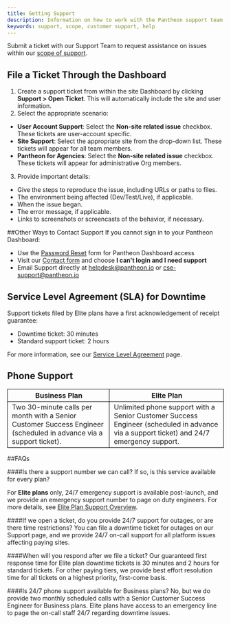 ```yaml
---
title: Getting Support
description: Information on how to work with the Pantheon support team and understand the levels of support.
keywords: support, scope, customer support, help
---
```

Submit a ticket with our Support Team to request assistance on issues within our [scope of support](/docs/articles/scope-of-support/).
## File a Ticket Through the Dashboard
1. Create a support ticket from within the site Dashboard by clicking **Support > Open Ticket**. This will automatically include the site and user information.
2. Select the appropriate scenario:
 -  **User Account Support**: Select the **Non-site related issue** checkbox. These tickets are user-account specific.
 -  **Site Support**: Select the appropriate site from the drop-down list. These tickets will appear for all team members.
 - **Pantheon for Agencies**: Select the **Non-site related issue** checkbox. These tickets will appear for administrative Org members.
3. Provide important details:
 - Give the steps to reproduce the issue, including URLs or paths to files.
 - The environment being affected (Dev/Test/Live), if applicable.
 - When the issue began.
 - The error message, if applicable.
 - Links to screenshots or screencasts of the behavior, if necessary.

##Other Ways to Contact Support
If you cannot sign in to your Pantheon Dashboard:  

- Use the [Password Reset](https://dashboard.pantheon.io/reset-password) form for Pantheon Dashboard access
- Visit our [Contact form](https://pantheon.io/contact-us) and choose **I can't login and I need support**
- Email Support directly at helpdesk@pantheon.io or cse-support@pantheon.io


## Service Level Agreement (SLA) for Downtime
Support tickets filed by Elite plans have a first acknowledgement of receipt guarantee:  

* Downtime ticket: 30 minutes  
* Standard support ticket: 2 hours

For more information, see our [Service Level Agreement](https://pantheon.io/sla) page.

## Phone Support

<style>
    .data-table {
        border-collapse: collapse;
    }
    .border-top {
        border-top: 1px solid #000;
    }
    .border-bottom {
        border-bottom: 1px solid #000;
    }
    .border-left {
        border-left: 1px solid #000;
    }
    .border-right {
        border-right: 1px solid #000;
    }
</style>

<table class="data-table">
    <tr>
        <th style="padding-left: 10px;" class="border-top border-bottom border-left border-right">Business Plan</th>
        <th style="padding-left: 10px;" class="border-top border-bottom border-right">Elite Plan</th>
    </tr>
    <tr>
        <td style="padding-left: 10px;" class="border-bottom border-left border-right">Two 30-minute calls per month with a Senior Customer Success Engineer (scheduled in advance via a support ticket).</td>
        <td style="padding-left: 10px;"class="border-bottom border-right">Unlimited phone support with a Senior Customer Success Engineer (scheduled in advance via a support ticket) and 24/7 emergency support.</td>
    </tr>
</table>

##FAQs

####Is there a support number we can call? If so, is this service available for every plan?

For **Elite plans** only, 24/7 emergency support is available post-launch, and we provide an emergency support number to page on duty engineers. For more details, see [Elite Plan Support Overview](https://pantheon.io/resources/pantheon-support-datasheet).

####If we open a ticket, do you provide 24/7 support for outages, or are there time restrictions?
You can file a downtime ticket for outages on our Support page, and we provide 24/7 on-call support for all platform issues affecting paying sites.

####When will you respond after we file a ticket?
Our guaranteed first response time for Elite plan downtime tickets is 30 minutes and 2 hours for standard tickets. For other paying tiers, we provide best effort resolution time for all tickets on a highest priority, first-come basis.

####Is 24/7 phone support available for Business plans?
No, but we do provide two monthly scheduled calls with a Senior Customer Success Engineer for Business plans. Elite plans have access to an emergency line to page the on-call staff 24/7 regarding downtime issues.
